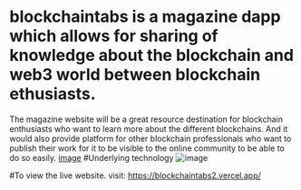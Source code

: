 # blockchaintabs is a magazine dapp which allows for sharing of knowledge about the blockchain and web3 world between blockchain ethusiasts.
The magazine website will be a great resource destination for blockchain enthusiasts who want to learn more about the different blockchains. And it would also provide platform for other blockchain professionals who want to publish their work for it to be visible to the online community to be able to do so easily. 
[image](https://user-images.githubusercontent.com/117511921/217662255-a90a5ad5-7d0b-423b-89f4-77d170255e75.png)
#Underlying technology
![image](https://user-images.githubusercontent.com/117511921/217662302-69d377a4-941b-4c4d-9b74-f6f63a41e115.png)

#To view the live website. visit: https://blockchaintabs2.vercel.app/
